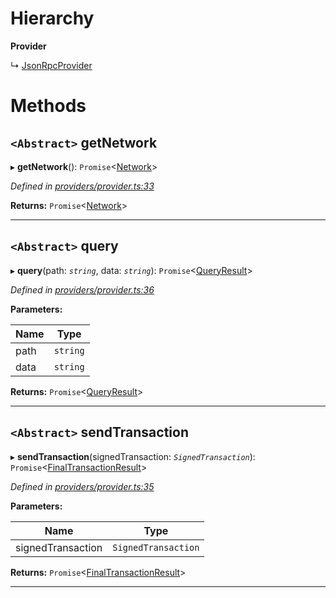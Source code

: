 

# Hierarchy

**Provider**

↳  [JsonRpcProvider](_providers_json_rpc_provider_.jsonrpcprovider.md)

# Methods

<a id="getnetwork"></a>

## `<Abstract>` getNetwork

▸ **getNetwork**(): `Promise`<[Network](../modules/_utils_network_.md#network)>

*Defined in [providers/provider.ts:33](https://github.com/nearprotocol/nearlib/blob/d9ea5ea/src.ts/providers/provider.ts#L33)*

**Returns:** `Promise`<[Network](../modules/_utils_network_.md#network)>

___
<a id="query"></a>

## `<Abstract>` query

▸ **query**(path: *`string`*, data: *`string`*): `Promise`<[QueryResult](../modules/_providers_provider_.md#queryresult)>

*Defined in [providers/provider.ts:36](https://github.com/nearprotocol/nearlib/blob/d9ea5ea/src.ts/providers/provider.ts#L36)*

**Parameters:**

| Name | Type |
| ------ | ------ |
| path | `string` |
| data | `string` |

**Returns:** `Promise`<[QueryResult](../modules/_providers_provider_.md#queryresult)>

___
<a id="sendtransaction"></a>

## `<Abstract>` sendTransaction

▸ **sendTransaction**(signedTransaction: *`SignedTransaction`*): `Promise`<[FinalTransactionResult](../modules/_providers_provider_.md#finaltransactionresult)>

*Defined in [providers/provider.ts:35](https://github.com/nearprotocol/nearlib/blob/d9ea5ea/src.ts/providers/provider.ts#L35)*

**Parameters:**

| Name | Type |
| ------ | ------ |
| signedTransaction | `SignedTransaction` |

**Returns:** `Promise`<[FinalTransactionResult](../modules/_providers_provider_.md#finaltransactionresult)>

___


